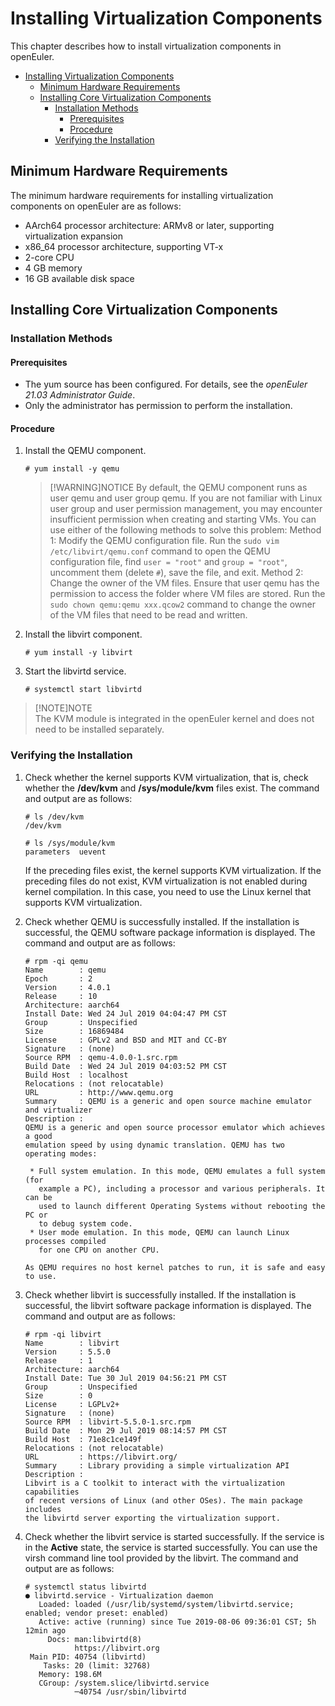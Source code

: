 # Installing Virtualization Components

This chapter describes how to install virtualization components in openEuler.

- [Installing Virtualization Components](#installing-virtualization-components)
    - [Minimum Hardware Requirements](#minimum-hardware-requirements)
    - [Installing Core Virtualization Components](#installing-core-virtualization-components)
        - [Installation Methods](#installation-methods)
            - [Prerequisites](#prerequisites)
            - [Procedure](#procedure)
        - [Verifying the Installation](#verifying-the-installation)

## Minimum Hardware Requirements

The minimum hardware requirements for installing virtualization components on openEuler are as follows:

- AArch64 processor architecture: ARMv8 or later, supporting virtualization expansion
- x86\_64 processor architecture, supporting VT-x
- 2-core CPU
- 4 GB memory
- 16 GB available disk space

## Installing Core Virtualization Components

### Installation Methods

#### Prerequisites

- The yum source has been configured. For details, see the _openEuler 21.03 Administrator Guide_.
- Only the administrator has permission to perform the installation.

#### Procedure

1. Install the QEMU component.

    ```shell
    # yum install -y qemu
    ```

    > [!WARNING]NOTICE
    > By default, the QEMU component runs as user qemu and user group qemu. If you are not familiar with Linux user group and user permission management, you may encounter insufficient permission when creating and starting VMs. You can use either of the following methods to solve this problem:
    > Method 1: Modify the QEMU configuration file. Run the `sudo vim /etc/libvirt/qemu.conf` command to open the QEMU configuration file, find `user = "root"` and `group = "root"`, uncomment them (delete `#`), save the file, and exit.
    > Method 2: Change the owner of the VM files. Ensure that user qemu has the permission to access the folder where VM files are stored. Run the `sudo chown qemu:qemu xxx.qcow2` command to change the owner of the VM files that need to be read and written.

2. Install the libvirt component.

    ```shell
    # yum install -y libvirt
    ```

3. Start the libvirtd service.

    ```shell
    # systemctl start libvirtd
    ```

> [!NOTE]NOTE   
> The KVM module is integrated in the openEuler kernel and does not need to be installed separately.  

### Verifying the Installation

1. Check whether the kernel supports KVM virtualization, that is, check whether the  **/dev/kvm**  and  **/sys/module/kvm**  files exist. The command and output are as follows:

    ```shell
    # ls /dev/kvm
    /dev/kvm
    ```

    ```shell
    # ls /sys/module/kvm
    parameters  uevent
    ```

    If the preceding files exist, the kernel supports KVM virtualization. If the preceding files do not exist, KVM virtualization is not enabled during kernel compilation. In this case, you need to use the Linux kernel that supports KVM virtualization.

2. Check whether QEMU is successfully installed. If the installation is successful, the QEMU software package information is displayed. The command and output are as follows:

    ```shell
    # rpm -qi qemu
    Name        : qemu
    Epoch       : 2
    Version     : 4.0.1
    Release     : 10
    Architecture: aarch64
    Install Date: Wed 24 Jul 2019 04:04:47 PM CST
    Group       : Unspecified
    Size        : 16869484
    License     : GPLv2 and BSD and MIT and CC-BY
    Signature   : (none)
    Source RPM  : qemu-4.0.0-1.src.rpm
    Build Date  : Wed 24 Jul 2019 04:03:52 PM CST
    Build Host  : localhost
    Relocations : (not relocatable)
    URL         : http://www.qemu.org
    Summary     : QEMU is a generic and open source machine emulator and virtualizer
    Description :
    QEMU is a generic and open source processor emulator which achieves a good
    emulation speed by using dynamic translation. QEMU has two operating modes:
    
     * Full system emulation. In this mode, QEMU emulates a full system (for
       example a PC), including a processor and various peripherals. It can be
       used to launch different Operating Systems without rebooting the PC or
       to debug system code.
     * User mode emulation. In this mode, QEMU can launch Linux processes compiled
       for one CPU on another CPU.
    
    As QEMU requires no host kernel patches to run, it is safe and easy to use.
    ```

3. Check whether libvirt is successfully installed. If the installation is successful, the libvirt software package information is displayed. The command and output are as follows:

    ```shell
    # rpm -qi libvirt
    Name        : libvirt
    Version     : 5.5.0
    Release     : 1
    Architecture: aarch64
    Install Date: Tue 30 Jul 2019 04:56:21 PM CST
    Group       : Unspecified
    Size        : 0
    License     : LGPLv2+
    Signature   : (none)
    Source RPM  : libvirt-5.5.0-1.src.rpm
    Build Date  : Mon 29 Jul 2019 08:14:57 PM CST
    Build Host  : 71e8c1ce149f
    Relocations : (not relocatable)
    URL         : https://libvirt.org/
    Summary     : Library providing a simple virtualization API
    Description :
    Libvirt is a C toolkit to interact with the virtualization capabilities
    of recent versions of Linux (and other OSes). The main package includes
    the libvirtd server exporting the virtualization support.
    ```

4. Check whether the libvirt service is started successfully. If the service is in the  **Active**  state, the service is started successfully. You can use the virsh command line tool provided by the libvirt. The command and output are as follows:

    ```shell
    # systemctl status libvirtd
    ● libvirtd.service - Virtualization daemon
       Loaded: loaded (/usr/lib/systemd/system/libvirtd.service; enabled; vendor preset: enabled)
       Active: active (running) since Tue 2019-08-06 09:36:01 CST; 5h 12min ago
         Docs: man:libvirtd(8)
               https://libvirt.org
     Main PID: 40754 (libvirtd)
        Tasks: 20 (limit: 32768)
       Memory: 198.6M
       CGroup: /system.slice/libvirtd.service
               ─40754 /usr/sbin/libvirtd
    
    ```
